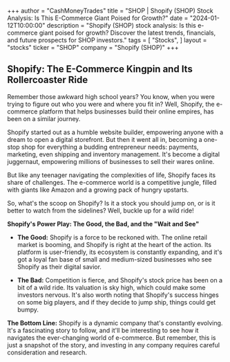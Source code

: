 +++
author = "CashMoneyTrades"
title = "SHOP |  Shopify (SHOP) Stock Analysis: Is This E-Commerce Giant Poised for Growth?"
date = "2024-01-12T10:00:00"
description = "Shopify (SHOP) stock analysis: Is this e-commerce giant poised for growth? Discover the latest trends, financials, and future prospects for SHOP investors."
tags = [
"Stocks",
]
layout = "stocks"
ticker = "SHOP"
company = "Shopify (SHOP)"
+++
        


## Shopify: The E-Commerce Kingpin and Its Rollercoaster Ride 

Remember those awkward high school years?  You know, when you were trying to figure out who you were and where you fit in? Well, Shopify, the e-commerce platform that helps businesses build their online empires, has been on a similar journey.

Shopify started out as a humble website builder, empowering anyone with a dream to open a digital storefront.  But then it went all in, becoming a one-stop shop for everything a budding entrepreneur needs: payments, marketing, even shipping and inventory management.  It's become a digital juggernaut, empowering millions of businesses to sell their wares online.

But like any teenager navigating the complexities of life, Shopify faces its share of challenges.  The e-commerce world is a competitive jungle, filled with giants like Amazon and a growing pack of hungry upstarts. 

So, what's the scoop on Shopify?  Is it a stock you should jump on, or is it better to watch from the sidelines?  Well, buckle up for a wild ride!

**Shopify's Power Play:  The Good, the Bad, and the "Wait and See"**

* **The Good:** Shopify is a force to be reckoned with.  The online retail market is booming, and Shopify is right at the heart of the action.  Its platform is user-friendly, its ecosystem is constantly expanding, and it's got a loyal fan base of small and medium-sized businesses who see Shopify as their digital savior.

* **The Bad:**  Competition is fierce, and Shopify's stock price has been on a bit of a wild ride.  Its valuation is sky high, which could make some investors nervous.  It's also worth noting that Shopify's success hinges on some big players, and if they decide to jump ship, things could get bumpy.

**The Bottom Line:** Shopify is a dynamic company that's constantly evolving.  It's a fascinating story to follow, and it'll be interesting to see how it navigates the ever-changing world of e-commerce. But remember, this is just a snapshot of the story, and investing in any company requires careful consideration and research. 

        